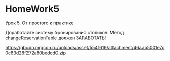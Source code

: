 # HomeWork5
Урок 5. От простого к практике

Доработайте систему бронирования столиков. Метод changeReservationTable должен ЗАРАБОТАТЬ!

https://gbcdn.mrgcdn.ru/uploads/asset/5541619/attachment/46aab5001e7c0c83d28f272a80bedcd0.zip
